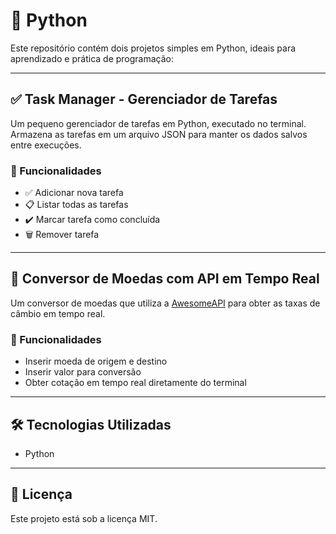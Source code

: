 # 🐍 Python

Este repositório contém dois projetos simples em Python, ideais para aprendizado e prática de programação:

---

## ✅ Task Manager - Gerenciador de Tarefas

Um pequeno gerenciador de tarefas em Python, executado no terminal. Armazena as tarefas em um arquivo JSON para manter os dados salvos entre execuções.

### 📌 Funcionalidades

- ✅ Adicionar nova tarefa  
- 📋 Listar todas as tarefas  
- ✔️ Marcar tarefa como concluída  
- 🗑️ Remover tarefa  

---

## 💱 Conversor de Moedas com API em Tempo Real

Um conversor de moedas que utiliza a [AwesomeAPI](https://docs.awesomeapi.com.br/api-de-moedas) para obter as taxas de câmbio em tempo real.

### 📌 Funcionalidades

- Inserir moeda de origem e destino
- Inserir valor para conversão
- Obter cotação em tempo real diretamente do terminal

---

## 🛠️ Tecnologias Utilizadas

- Python

---

## 📄 Licença

Este projeto está sob a licença MIT.
